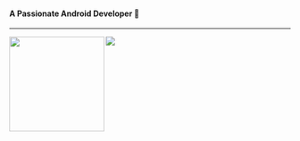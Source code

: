 #### A Passionate Android Developer 👋

---
<div>
  <img height="170" align="left" src="https://github-readme-stats.vercel.app/api?username=Kimhooo&count_private=true&include_all_commits=true" />
  <img src="https://github-readme-stats.vercel.app/api/top-langs/?username=Kimhooo" />
</div>
